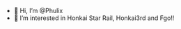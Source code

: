 - 👋 Hi, I’m @Phulix
- 👀 I’m interested in Honkai Star Rail, Honkai3rd and Fgo!!
  

<!---
Phulix/Phulix is a ✨ special ✨ repository because its `README.md` (this file) appears on your GitHub profile.
You can click the Preview link to take a look at your changes.
--->
